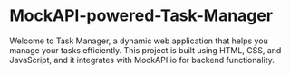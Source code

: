# MockAPI-powered-Task-Manager

Welcome to Task Manager, a dynamic web application that helps you manage your tasks efficiently. This project is built using HTML, CSS, and JavaScript, and it integrates with MockAPI.io for backend functionality.
